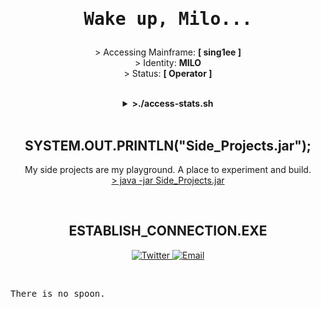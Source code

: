 
<h1 align="center">
  <pre>Wake up, Milo...</pre>
</h1>

<p align="center">
  > Accessing Mainframe: <b>[ sing1ee ]</b><br>
  > Identity: <b>MILO</b><br>
  > Status: <b>[ Operator ]</b>
</p>

<br>

<details>
  <summary align="center"><b>>./access-stats.sh</b></summary>
  <p align="center">
    <img src="https://github-readme-stats.vercel.app/api?username=sing1ee&show_icons=true&theme=dark&border_color=00FF00&title_color=00FF00&text_color=00FF00&icon_color=00FF00" alt="GitHub Stats" />
  </p>
</details>

<br>

<h2 align="center">
  <b>SYSTEM.OUT.PRINTLN("Side_Projects.jar");</b>
</h2>

<p align="center">
  My side projects are my playground. A place to experiment and build.
  <br>
  <a href="SIDE_PROJECTS.md">> java -jar Side_Projects.jar</a>
</p>

<br>

<h2 align="center">
  <b>ESTABLISH_CONNECTION.EXE</b>
</h2>

<p align="center">
  <a href="https://x.com/chmilo">
    <img src="https://img.shields.io/badge/Twitter-1DA1F2?style=for-the-badge&logo=twitter&logoColor=white&color=000000&labelColor=00FF00" alt="Twitter"/>
  </a>
  <a href="mailto:zh.milo@gmail.com">
    <img src="https://img.shields.io/badge/Email-D14836?style=for-the-badge&logo=gmail&logoColor=white&color=000000&labelColor=00FF00" alt="Email"/>
  </a>
</p>

<br>

<p align="center">
  <pre>There is no spoon.</pre>
</p>

